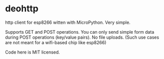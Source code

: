 # deohttp

http client for esp8266 witten with MicroPython. Very simple.

Supports GET and POST operations. You can only send simple form 
data during POST operations (key/value pairs). No file uploads. (Such use cases 
are not meant for a wifi-based chip like esp8266) 

Code here is MIT licensed.

